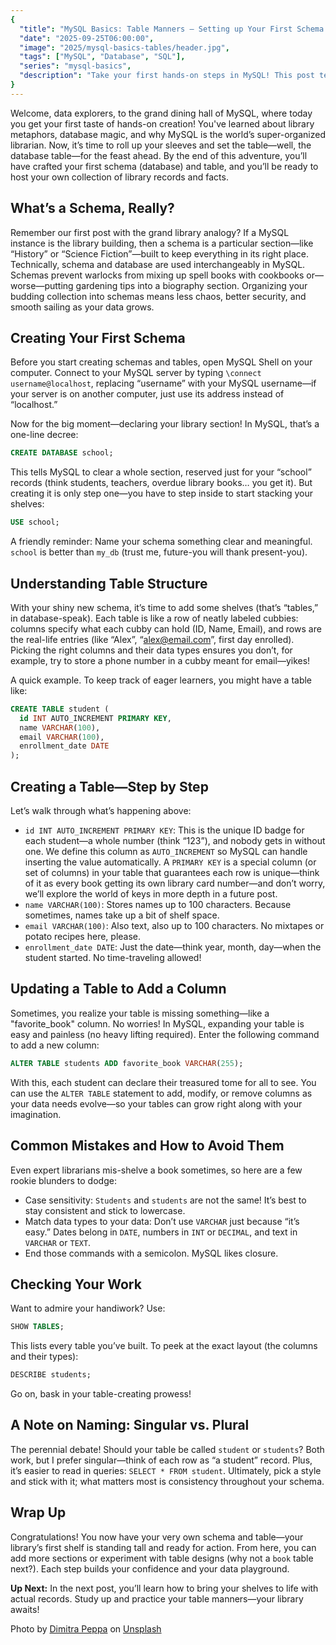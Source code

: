 ```yaml
---
{
  "title": "MySQL Basics: Table Manners – Setting up Your First Schema and Table",
  "date": "2025-09-25T06:00:00",
  "image": "2025/mysql-basics-tables/header.jpg",
  "tags": ["MySQL", "Database", "SQL"],
  "series": "mysql-basics",
  "description": "Take your first hands-on steps in MySQL! This post teaches you how to create schemas and tables using relatable library analogies, beginner-friendly SQL examples, and tips to avoid common pitfalls. Perfect for newcomers, it’s your foundation for all future data adventures."
}
---
```


Welcome, data explorers, to the grand dining hall of MySQL, where today you get your first taste of hands-on creation! You've learned about library metaphors, database magic, and why MySQL is the world’s super-organized librarian. Now, it’s time to roll up your sleeves and set the table—well, the database table—for the feast ahead. By the end of this adventure, you’ll have crafted your first schema (database) and table, and you’ll be ready to host your own collection of library records and facts.

## What’s a Schema, Really?

Remember our first post with the grand library analogy? If a MySQL instance is the library building, then a schema is a particular section—like “History” or “Science Fiction”—built to keep everything in its right place. Technically, schema and database are used interchangeably in MySQL. Schemas prevent warlocks from mixing up spell books with cookbooks or—worse—putting gardening tips into a biography section. Organizing your budding collection into schemas means less chaos, better security, and smooth sailing as your data grows.

## Creating Your First Schema

Before you start creating schemas and tables, open MySQL Shell on your computer. Connect to your MySQL server by typing `\connect username@localhost`, replacing “username” with your MySQL username—if your server is on another computer, just use its address instead of “localhost.”

Now for the big moment—declaring your library section! In MySQL, that’s a one-line decree:

```sql
CREATE DATABASE school;
```

This tells MySQL to clear a whole section, reserved just for your “school” records (think students, teachers, overdue library books… you get it). But creating it is only step one—you have to step inside to start stacking your shelves:

```sql
USE school;
```

A friendly reminder: Name your schema something clear and meaningful. `school` is better than `my_db` (trust me, future-you will thank present-you).

## Understanding Table Structure

With your shiny new schema, it’s time to add some shelves (that’s “tables,” in database-speak). Each table is like a row of neatly labeled cubbies: columns specify what each cubby can hold (ID, Name, Email), and rows are the real-life entries (like “Alex”, “alex@email.com”, first day enrolled). Picking the right columns and their data types ensures you don’t, for example, try to store a phone number in a cubby meant for email—yikes!

A quick example. To keep track of eager learners, you might have a table like:

```sql
CREATE TABLE student (
  id INT AUTO_INCREMENT PRIMARY KEY,
  name VARCHAR(100),
  email VARCHAR(100),
  enrollment_date DATE
);
```

## Creating a Table—Step by Step

Let’s walk through what’s happening above:

- `id INT AUTO_INCREMENT PRIMARY KEY`: This is the unique ID badge for each student—a whole number (think “123”), and nobody gets in without one. We define this column as `AUTO_INCREMENT` so MySQL can handle inserting the value automatically. A `PRIMARY KEY` is a special column (or set of columns) in your table that guarantees each row is unique—think of it as every book getting its own library card number—and don’t worry, we’ll explore the world of keys in more depth in a future post.
- `name VARCHAR(100)`: Stores names up to 100 characters. Because sometimes, names take up a bit of shelf space.
- `email VARCHAR(100)`: Also text, also up to 100 characters. No mixtapes or potato recipes here, please.
- `enrollment_date DATE`: Just the date—think year, month, day—when the student started. No time-traveling allowed!

## Updating a Table to Add a Column

Sometimes, you realize your table is missing something—like a "favorite_book" column. No worries! In MySQL, expanding your table is easy and painless (no heavy lifting required). Enter the following command to add a new column:

```sql
ALTER TABLE students ADD favorite_book VARCHAR(255);
```

With this, each student can declare their treasured tome for all to see. You can use the `ALTER TABLE` statement to add, modify, or remove columns as your data needs evolve—so your tables can grow right along with your imagination.

## Common Mistakes and How to Avoid Them

Even expert librarians mis-shelve a book sometimes, so here are a few rookie blunders to dodge:

- Case sensitivity: `Students` and `students` are not the same! It’s best to stay consistent and stick to lowercase.
- Match data types to your data: Don’t use `VARCHAR` just because “it’s easy.” Dates belong in `DATE`, numbers in `INT` or `DECIMAL`, and text in `VARCHAR` or `TEXT`.
- End those commands with a semicolon. MySQL likes closure.

## Checking Your Work

Want to admire your handiwork? Use:

```sql
SHOW TABLES;
```

This lists every table you’ve built. To peek at the exact layout (the columns and their types):

```sql
DESCRIBE students;
```

Go on, bask in your table-creating prowess!

## A Note on Naming: Singular vs. Plural

The perennial debate! Should your table be called `student` or `students`? Both work, but I prefer singular—think of each row as “a student” record. Plus, it’s easier to read in queries: `SELECT * FROM student`. Ultimately, pick a style and stick with it; what matters most is consistency throughout your schema.

## Wrap Up

Congratulations! You now have your very own schema and table—your library’s first shelf is standing tall and ready for action. From here, you can add more sections or experiment with table designs (why not a `book` table next?). Each step builds your confidence and your data playground.

**Up Next:** In the next post, you’ll learn how to bring your shelves to life with actual records. Study up and practice your table manners—your library awaits!

Photo by <a href="https://unsplash.com/@dipstories?utm_content=creditCopyText&utm_medium=referral&utm_source=unsplash">Dimitra Peppa</a> on <a href="https://unsplash.com/photos/white-and-brown-wooden-chairs-and-tables--abBaVOMsBk?utm_content=creditCopyText&utm_medium=referral&utm_source=unsplash">Unsplash</a>
      